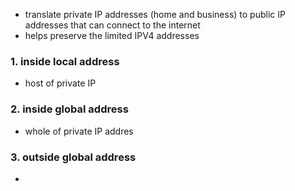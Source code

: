 - translate private IP addresses (home and business) to public IP addresses that can connect to the internet
- helps preserve the limited IPV4 addresses

### 1. inside local address
- host of private IP

### 2. inside global address
- whole of private IP addres


### 3. outside global address
- 